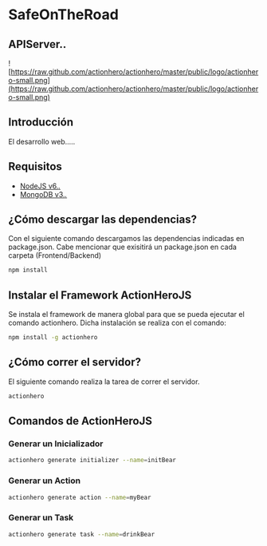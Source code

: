 # SafeOnTheRoad

## APIServer.. 

![https://raw.github.com/actionhero/actionhero/master/public/logo/actionhero-small.png](https://raw.github.com/actionhero/actionhero/master/public/logo/actionhero-small.png)




## Introducción
El desarrollo web.....

## Requisitos
- [NodeJS v6.*.*](https://nodejs.org/es/)
- [MongoDB v3.*.*](https://www.mongodb.com/es)




## ¿Cómo descargar las dependencias?
Con el siguiente comando descargamos las dependencias indicadas en package.json. Cabe mencionar que exisitirá un package.json en cada carpeta (Frontend/Backend)
```bash
npm install
```
## Instalar el Framework ActionHeroJS
Se instala el framework de manera global para que se pueda ejecutar el comando actionhero. Dicha instalación se realiza con el comando:
```bash
npm install -g actionhero
```

## ¿Cómo correr el servidor?
El siguiente comando realiza la tarea de correr el servidor.
```bash
actionhero
```


## Comandos de ActionHeroJS

### Generar un Inicializador
```bash
actionhero generate initializer --name=initBear
```


### Generar un Action
```bash
actionhero generate action --name=myBear
```


### Generar un Task
```bash
actionhero generate task --name=drinkBear
```